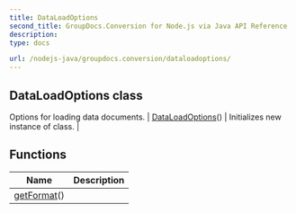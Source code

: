 ```yaml
---
title: DataLoadOptions
second_title: GroupDocs.Conversion for Node.js via Java API Reference
description: 
type: docs

url: /nodejs-java/groupdocs.conversion/dataloadoptions/
---
```


## DataLoadOptions class
Options for loading data documents.
| [DataLoadOptions](dataloadoptions)() | Initializes new instance of class. |

## Functions

| Name | Description |
| --- | --- |
| [getFormat](getformat)() |  |
